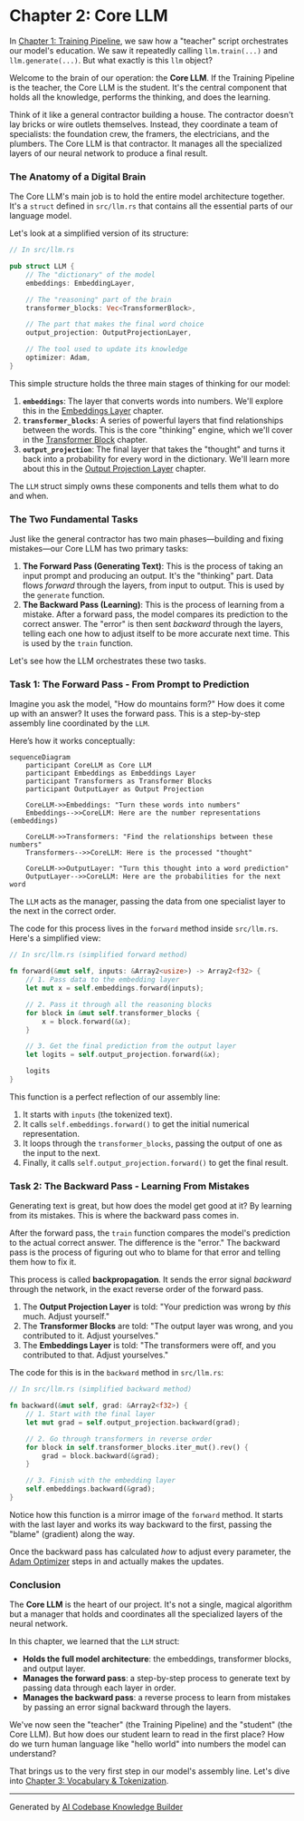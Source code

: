 # Chapter 2: Core LLM

In [Chapter 1: Training Pipeline](01_training_pipeline_.md), we saw how a "teacher" script orchestrates our model's education. We saw it repeatedly calling `llm.train(...)` and `llm.generate(...)`. But what exactly is this `llm` object?

Welcome to the brain of our operation: the **Core LLM**. If the Training Pipeline is the teacher, the Core LLM is the student. It's the central component that holds all the knowledge, performs the thinking, and does the learning.

Think of it like a general contractor building a house. The contractor doesn't lay bricks or wire outlets themselves. Instead, they coordinate a team of specialists: the foundation crew, the framers, the electricians, and the plumbers. The Core LLM is that contractor. It manages all the specialized layers of our neural network to produce a final result.

### The Anatomy of a Digital Brain

The Core LLM's main job is to hold the entire model architecture together. It's a `struct` defined in `src/llm.rs` that contains all the essential parts of our language model.

Let's look at a simplified version of its structure:

```rust
// In src/llm.rs

pub struct LLM {
    // The "dictionary" of the model
    embeddings: EmbeddingLayer,

    // The "reasoning" part of the brain
    transformer_blocks: Vec<TransformerBlock>,

    // The part that makes the final word choice
    output_projection: OutputProjectionLayer,

    // The tool used to update its knowledge
    optimizer: Adam,
}
```

This simple structure holds the three main stages of thinking for our model:
1.  **`embeddings`**: The layer that converts words into numbers. We'll explore this in the [Embeddings Layer](04_embeddings_layer_.md) chapter.
2.  **`transformer_blocks`**: A series of powerful layers that find relationships between the words. This is the core "thinking" engine, which we'll cover in the [Transformer Block](05_transformer_block_.md) chapter.
3.  **`output_projection`**: The final layer that takes the "thought" and turns it back into a probability for every word in the dictionary. We'll learn more about this in the [Output Projection Layer](07_output_projection_layer_.md) chapter.

The `LLM` struct simply owns these components and tells them what to do and when.

### The Two Fundamental Tasks

Just like the general contractor has two main phases—building and fixing mistakes—our Core LLM has two primary tasks:

1.  **The Forward Pass (Generating Text)**: This is the process of taking an input prompt and producing an output. It's the "thinking" part. Data flows *forward* through the layers, from input to output. This is used by the `generate` function.
2.  **The Backward Pass (Learning)**: This is the process of learning from a mistake. After a forward pass, the model compares its prediction to the correct answer. The "error" is then sent *backward* through the layers, telling each one how to adjust itself to be more accurate next time. This is used by the `train` function.

Let's see how the LLM orchestrates these two tasks.

### Task 1: The Forward Pass - From Prompt to Prediction

Imagine you ask the model, "How do mountains form?" How does it come up with an answer? It uses the forward pass. This is a step-by-step assembly line coordinated by the `LLM`.

Here’s how it works conceptually:

```mermaid
sequenceDiagram
    participant CoreLLM as Core LLM
    participant Embeddings as Embeddings Layer
    participant Transformers as Transformer Blocks
    participant OutputLayer as Output Projection

    CoreLLM->>Embeddings: "Turn these words into numbers"
    Embeddings-->>CoreLLM: Here are the number representations (embeddings)
    
    CoreLLM->>Transformers: "Find the relationships between these numbers"
    Transformers-->>CoreLLM: Here is the processed "thought"
    
    CoreLLM->>OutputLayer: "Turn this thought into a word prediction"
    OutputLayer-->>CoreLLM: Here are the probabilities for the next word
```

The `LLM` acts as the manager, passing the data from one specialist layer to the next in the correct order.

The code for this process lives in the `forward` method inside `src/llm.rs`. Here's a simplified view:

```rust
// In src/llm.rs (simplified forward method)

fn forward(&mut self, inputs: &Array2<usize>) -> Array2<f32> {
    // 1. Pass data to the embedding layer
    let mut x = self.embeddings.forward(inputs);

    // 2. Pass it through all the reasoning blocks
    for block in &mut self.transformer_blocks {
        x = block.forward(&x);
    }

    // 3. Get the final prediction from the output layer
    let logits = self.output_projection.forward(&x);

    logits
}
```
This function is a perfect reflection of our assembly line:
1.  It starts with `inputs` (the tokenized text).
2.  It calls `self.embeddings.forward()` to get the initial numerical representation.
3.  It loops through the `transformer_blocks`, passing the output of one as the input to the next.
4.  Finally, it calls `self.output_projection.forward()` to get the final result.

### Task 2: The Backward Pass - Learning From Mistakes

Generating text is great, but how does the model get good at it? By learning from its mistakes. This is where the backward pass comes in.

After the forward pass, the `train` function compares the model's prediction to the actual correct answer. The difference is the "error." The backward pass is the process of figuring out who to blame for that error and telling them how to fix it.

This process is called **backpropagation**. It sends the error signal *backward* through the network, in the exact reverse order of the forward pass.

1.  The **Output Projection Layer** is told: "Your prediction was wrong by *this* much. Adjust yourself."
2.  The **Transformer Blocks** are told: "The output layer was wrong, and you contributed to it. Adjust yourselves."
3.  The **Embeddings Layer** is told: "The transformers were off, and you contributed to that. Adjust yourselves."

The code for this is in the `backward` method in `src/llm.rs`:

```rust
// In src/llm.rs (simplified backward method)

fn backward(&mut self, grad: &Array2<f32>) {
    // 1. Start with the final layer
    let mut grad = self.output_projection.backward(grad);

    // 2. Go through transformers in reverse order
    for block in self.transformer_blocks.iter_mut().rev() {
        grad = block.backward(&grad);
    }

    // 3. Finish with the embedding layer
    self.embeddings.backward(&grad);
}
```
Notice how this function is a mirror image of the `forward` method. It starts with the last layer and works its way backward to the first, passing the "blame" (gradient) along the way.

Once the backward pass has calculated *how* to adjust every parameter, the [Adam Optimizer](08_adam_optimizer_.md) steps in and actually makes the updates.

### Conclusion

The **Core LLM** is the heart of our project. It's not a single, magical algorithm but a manager that holds and coordinates all the specialized layers of the neural network.

In this chapter, we learned that the `LLM` struct:
-   **Holds the full model architecture**: the embeddings, transformer blocks, and output layer.
-   **Manages the forward pass**: a step-by-step process to generate text by passing data through each layer in order.
-   **Manages the backward pass**: a reverse process to learn from mistakes by passing an error signal backward through the layers.

We've now seen the "teacher" (the Training Pipeline) and the "student" (the Core LLM). But how does our student learn to read in the first place? How do we turn human language like "hello world" into numbers the model can understand?

That brings us to the very first step in our model's assembly line. Let's dive into [Chapter 3: Vocabulary & Tokenization](03_vocabulary___tokenization_.md).

---

Generated by [AI Codebase Knowledge Builder](https://github.com/The-Pocket/Tutorial-Codebase-Knowledge)